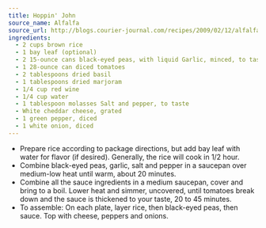 ```yaml
---
title: Hoppin' John
source_name: Alfalfa
source_url: http://blogs.courier-journal.com/recipes/2009/02/12/alfalfa-restaurants-hoppin-john-rice/
ingredients:
  - 2 cups brown rice
  - 1 bay leaf (optional)
  - 2 15-ounce cans black-eyed peas, with liquid Garlic, minced, to taste Salt and pepper
  - 1 28-ounce can diced tomatoes
  - 2 tablespoons dried basil
  - 1 tablespoons dried marjoram
  - 1/4 cup red wine
  - 1/4 cup water
  - 1 tablespoon molasses Salt and pepper, to taste
  - White cheddar cheese, grated
  - 1 green pepper, diced
  - 1 white onion, diced
---
```


* Prepare rice according to package directions, but add bay leaf with water for flavor (if desired). Generally, the rice will cook in 1/2 hour.
* Combine black-eyed peas, garlic, salt and pepper in a saucepan over medium-low heat until warm, about 20 minutes.
* Combine all the sauce ingredients in a medium saucepan, cover and bring to a boil. Lower heat and simmer, uncovered, until tomatoes break down and the sauce is thickened to your taste, 20 to 45 minutes.
* To assemble: On each plate, layer rice, then black-eyed peas, then sauce. Top with cheese, peppers and onions.
